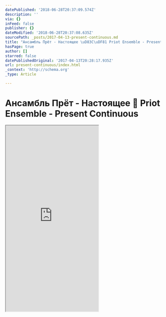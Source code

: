 ```yaml
---
datePublished: '2018-06-28T20:37:09.574Z'
description: ''
via: {}
inFeed: false
publisher: {}
dateModified: '2018-06-28T20:37:08.635Z'
sourcePath: _posts/2017-04-13-present-continuous.md
title: "Ансамбль Прёт - Настоящее \uD83C\uDF81 Priot Ensemble - Present Continuous"
hasPage: true
author: []
starred: false
datePublishedOriginal: '2017-04-13T20:28:17.935Z'
url: present-continuous/index.html
_context: 'http://schema.org'
_type: Article

---
```

# Ансамбль Прёт - Настоящее 🎁 Priot Ensemble - Present Continuous

<iframe src="https://the-grid.github.io/ed-userhtml/?g=eJxtkNFuwjAMRX-ligSPpLDRByAgvqTKGkMiuXVkO1T7-3XpwzZpr-ce3Wv5kh7sR2jmFDQ6s2_bjWkipGdUZ7q2NY0MTIhpejozkWmq_kEcgFcgPDgTVbOcrJ13QmUKA1IJu4FGm9F_AttbYXRV2rzdrfU5_SdiEhXb7Q_HY_e-9WM--6LUf0dOuUBFMQXoGdArBPfwKCuWSHO_FI0wqfzYFRdZjv2LGDItY78KXkmKx6qZ68Wuf7l-AffbaEM" height="600" style=""></iframe>